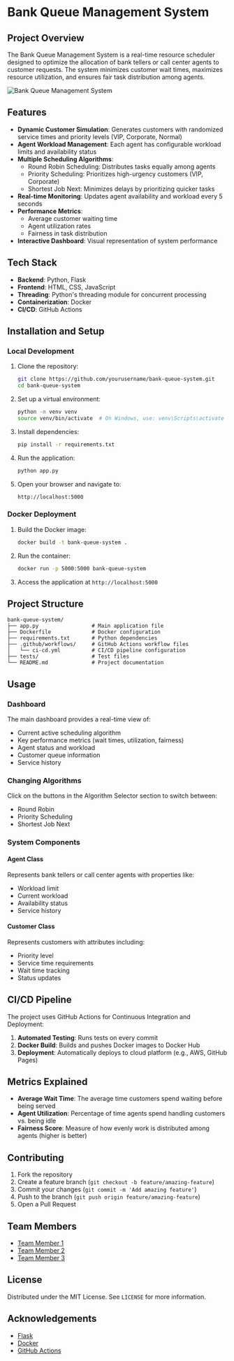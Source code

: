 # Bank Queue Management System

## Project Overview

The Bank Queue Management System is a real-time resource scheduler designed to optimize the allocation of bank tellers or call center agents to customer requests. The system minimizes customer wait times, maximizes resource utilization, and ensures fair task distribution among agents.

![Bank Queue Management System](https://github.com/yourusername/bank-queue-system/raw/main/screenshots/dashboard.png)

## Features

- **Dynamic Customer Simulation**: Generates customers with randomized service times and priority levels (VIP, Corporate, Normal)
- **Agent Workload Management**: Each agent has configurable workload limits and availability status
- **Multiple Scheduling Algorithms**:
  - Round Robin Scheduling: Distributes tasks equally among agents
  - Priority Scheduling: Prioritizes high-urgency customers (VIP, Corporate)
  - Shortest Job Next: Minimizes delays by prioritizing quicker tasks
- **Real-time Monitoring**: Updates agent availability and workload every 5 seconds
- **Performance Metrics**:
  - Average customer waiting time
  - Agent utilization rates
  - Fairness in task distribution
- **Interactive Dashboard**: Visual representation of system performance

## Tech Stack

- **Backend**: Python, Flask
- **Frontend**: HTML, CSS, JavaScript
- **Threading**: Python's threading module for concurrent processing
- **Containerization**: Docker
- **CI/CD**: GitHub Actions

## Installation and Setup

### Local Development

1. Clone the repository:
   ```bash
   git clone https://github.com/yourusername/bank-queue-system.git
   cd bank-queue-system
   ```

2. Set up a virtual environment:
   ```bash
   python -m venv venv
   source venv/bin/activate  # On Windows, use: venv\Scripts\activate
   ```

3. Install dependencies:
   ```bash
   pip install -r requirements.txt
   ```

4. Run the application:
   ```bash
   python app.py
   ```

5. Open your browser and navigate to:
   ```
   http://localhost:5000
   ```

### Docker Deployment

1. Build the Docker image:
   ```bash
   docker build -t bank-queue-system .
   ```

2. Run the container:
   ```bash
   docker run -p 5000:5000 bank-queue-system
   ```

3. Access the application at `http://localhost:5000`

## Project Structure

```
bank-queue-system/
├── app.py                 # Main application file
├── Dockerfile             # Docker configuration
├── requirements.txt       # Python dependencies
├── .github/workflows/     # GitHub Actions workflow files
│   └── ci-cd.yml          # CI/CD pipeline configuration
├── tests/                 # Test files
└── README.md              # Project documentation
```

## Usage

### Dashboard

The main dashboard provides a real-time view of:
- Current active scheduling algorithm
- Key performance metrics (wait times, utilization, fairness)
- Agent status and workload
- Customer queue information
- Service history

### Changing Algorithms

Click on the buttons in the Algorithm Selector section to switch between:
- Round Robin
- Priority Scheduling
- Shortest Job Next

### System Components

#### Agent Class
Represents bank tellers or call center agents with properties like:
- Workload limit
- Current workload
- Availability status
- Service history

#### Customer Class
Represents customers with attributes including:
- Priority level
- Service time requirements
- Wait time tracking
- Status updates

## CI/CD Pipeline

The project uses GitHub Actions for Continuous Integration and Deployment:

1. **Automated Testing**: Runs tests on every commit
2. **Docker Build**: Builds and pushes Docker images to Docker Hub
3. **Deployment**: Automatically deploys to cloud platform (e.g., AWS, GitHub Pages)

## Metrics Explained

- **Average Wait Time**: The average time customers spend waiting before being served
- **Agent Utilization**: Percentage of time agents spend handling customers vs. being idle
- **Fairness Score**: Measure of how evenly work is distributed among agents (higher is better)

## Contributing

1. Fork the repository
2. Create a feature branch (`git checkout -b feature/amazing-feature`)
3. Commit your changes (`git commit -m 'Add amazing feature'`)
4. Push to the branch (`git push origin feature/amazing-feature`)
5. Open a Pull Request

## Team Members

- [Team Member 1](https://github.com/okellobenjamin)
- [Team Member 2](https://github.com/muhweziasaph)
- [Team Member 3](wawirebirali100@gmail.com)

## License

Distributed under the MIT License. See `LICENSE` for more information.

## Acknowledgements

- [Flask](https://flask.palletsprojects.com/)
- [Docker](https://www.docker.com/)
- [GitHub Actions](https://github.com/features/actions)
